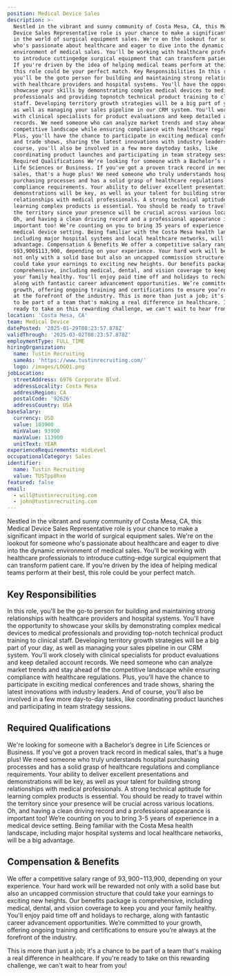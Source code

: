 ```yaml
---
position: Medical Device Sales
description: >-
  Nestled in the vibrant and sunny community of Costa Mesa, CA, this Medical
  Device Sales Representative role is your chance to make a significant impact
  in the world of surgical equipment sales. We're on the lookout for someone
  who's passionate about healthcare and eager to dive into the dynamic
  environment of medical sales. You'll be working with healthcare professionals
  to introduce cuttingedge surgical equipment that can transform patient care.
  If you're driven by the idea of helping medical teams perform at their best,
  this role could be your perfect match. Key Responsibilities In this role,
  you'll be the goto person for building and maintaining strong relationships
  with healthcare providers and hospital systems. You'll have the opportunity to
  showcase your skills by demonstrating complex medical devices to medical
  professionals and providing topnotch technical product training to clinical
  staff. Developing territory growth strategies will be a big part of your day,
  as well as managing your sales pipeline in our CRM system. You'll work closely
  with clinical specialists for product evaluations and keep detailed account
  records. We need someone who can analyze market trends and stay ahead of the
  competitive landscape while ensuring compliance with healthcare regulations.
  Plus, you'll have the chance to participate in exciting medical conferences
  and trade shows, sharing the latest innovations with industry leaders. And of
  course, you'll also be involved in a few more daytoday tasks, like
  coordinating product launches and participating in team strategy sessions.
  Required Qualifications We're looking for someone with a Bachelor’s degree in
  Life Sciences or Business. If you've got a proven track record in medical
  sales, that's a huge plus! We need someone who truly understands hospital
  purchasing processes and has a solid grasp of healthcare regulations and
  compliance requirements. Your ability to deliver excellent presentations and
  demonstrations will be key, as well as your talent for building strong
  relationships with medical professionals. A strong technical aptitude for
  learning complex products is essential. You should be ready to travel within
  the territory since your presence will be crucial across various locations.
  Oh, and having a clean driving record and a professional appearance is
  important too! We’re counting on you to bring 35 years of experience in a
  medical device setting. Being familiar with the Costa Mesa health landscape,
  including major hospital systems and local healthcare networks, will be a big
  advantage. Compensation & Benefits We offer a competitive salary range of
  $93,900$113,900, depending on your experience. Your hard work will be rewarded
  not only with a solid base but also an uncapped commission structure that
  could take your earnings to exciting new heights. Our benefits package is
  comprehensive, including medical, dental, and vision coverage to keep you and
  your family healthy. You'll enjoy paid time off and holidays to recharge,
  along with fantastic career advancement opportunities. We’re committed to your
  growth, offering ongoing training and certifications to ensure you’re always
  at the forefront of the industry. This is more than just a job; it's a chance
  to be part of a team that's making a real difference in healthcare. If you're
  ready to take on this rewarding challenge, we can't wait to hear from you!
location: 'Costa Mesa, CA'
team: Medical Device
datePosted: '2025-01-29T08:23:57.878Z'
validThrough: '2025-03-02T08:23:57.878Z'
employmentType: FULL_TIME
hiringOrganization:
  name: Tustin Recruiting
  sameAs: 'https://www.tustinrecruiting.com/'
  logo: /images/LOGO1.png
jobLocation:
  streetAddress: 6976 Corporate Blvd.
  addressLocality: Costa Mesa
  addressRegion: CA
  postalCode: '92626'
  addressCountry: USA
baseSalary:
  currency: USD
  value: 103900
  minValue: 93900
  maxValue: 113900
  unitText: YEAR
experienceRequirements: midLevel
occupationalCategory: Sales
identifier:
  name: Tustin Recruiting
  value: TUSTpp8hxo
featured: false
email:
  - will@tustinrecruiting.com
  - john@tustinrecruiting.com
---
```




Nestled in the vibrant and sunny community of Costa Mesa, CA, this Medical Device Sales Representative role is your chance to make a significant impact in the world of surgical equipment sales. We're on the lookout for someone who's passionate about healthcare and eager to dive into the dynamic environment of medical sales. You'll be working with healthcare professionals to introduce cutting-edge surgical equipment that can transform patient care. If you're driven by the idea of helping medical teams perform at their best, this role could be your perfect match.

## Key Responsibilities

In this role, you'll be the go-to person for building and maintaining strong relationships with healthcare providers and hospital systems. You'll have the opportunity to showcase your skills by demonstrating complex medical devices to medical professionals and providing top-notch technical product training to clinical staff. Developing territory growth strategies will be a big part of your day, as well as managing your sales pipeline in our CRM system. You'll work closely with clinical specialists for product evaluations and keep detailed account records. We need someone who can analyze market trends and stay ahead of the competitive landscape while ensuring compliance with healthcare regulations. Plus, you'll have the chance to participate in exciting medical conferences and trade shows, sharing the latest innovations with industry leaders. And of course, you'll also be involved in a few more day-to-day tasks, like coordinating product launches and participating in team strategy sessions.

## Required Qualifications

We're looking for someone with a Bachelor’s degree in Life Sciences or Business. If you've got a proven track record in medical sales, that's a huge plus! We need someone who truly understands hospital purchasing processes and has a solid grasp of healthcare regulations and compliance requirements. Your ability to deliver excellent presentations and demonstrations will be key, as well as your talent for building strong relationships with medical professionals. A strong technical aptitude for learning complex products is essential. You should be ready to travel within the territory since your presence will be crucial across various locations. Oh, and having a clean driving record and a professional appearance is important too! We’re counting on you to bring 3-5 years of experience in a medical device setting. Being familiar with the Costa Mesa health landscape, including major hospital systems and local healthcare networks, will be a big advantage.

## Compensation & Benefits

We offer a competitive salary range of $93,900-$113,900, depending on your experience. Your hard work will be rewarded not only with a solid base but also an uncapped commission structure that could take your earnings to exciting new heights. Our benefits package is comprehensive, including medical, dental, and vision coverage to keep you and your family healthy. You'll enjoy paid time off and holidays to recharge, along with fantastic career advancement opportunities. We’re committed to your growth, offering ongoing training and certifications to ensure you’re always at the forefront of the industry.

This is more than just a job; it's a chance to be part of a team that's making a real difference in healthcare. If you're ready to take on this rewarding challenge, we can't wait to hear from you!

